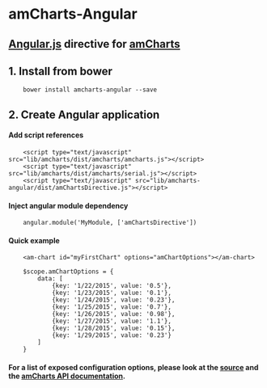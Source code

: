 # amCharts-Angular

## [Angular.js](http://angularjs.org) directive for [amCharts](http://www.amcharts.com)

## 1. Install from bower

        bower install amcharts-angular --save

## 2. Create Angular application

#### Add script references

        <script type="text/javascript" src="lib/amcharts/dist/amcharts/amcharts.js"></script>
        <script type="text/javascript" src="lib/amcharts/dist/amcharts/serial.js"></script>
        <script type="text/javascript" src="lib/amcharts-angular/dist/amChartsDirective.js"></script>

#### Inject angular module dependency

        angular.module('MyModule, ['amChartsDirective'])

#### Quick example

        <am-chart id="myFirstChart" options="amChartOptions"></am-chart>

        $scope.amChartOptions = {
            data: [
                {key: '1/22/2015', value: '0.5'},
                {key: '1/23/2015', value: '0.1'},
                {key: '1/24/2015', value: '0.23'},
                {key: '1/25/2015', value: '0.7'},
                {key: '1/26/2015', value: '0.98'},
                {key: '1/27/2015', value: '1.1'},
                {key: '1/28/2015', value: '0.15'},
                {key: '1/29/2015', value: '0.23'}
            ]
        }
    

#### For a list of exposed configuration options, please look at the [source](https://github.com/ThumbsAlmighty/amCharts-Angular/blob/master/dist/amChartsDirective.js) and the [amCharts API documentation](http://docs.amcharts.com/javascriptcharts).
